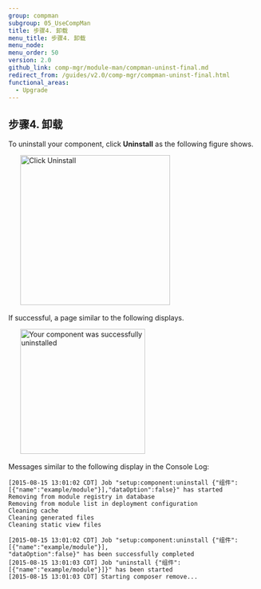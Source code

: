 ```yaml
---
group: compman
subgroup: 05_UseCompMan
title: 步骤4. 卸载
menu_title: 步骤4. 卸载
menu_node:
menu_order: 50
version: 2.0
github_link: comp-mgr/module-man/compman-uninst-final.md
redirect_from: /guides/v2.0/comp-mgr/compman-uninst-final.html
functional_areas:
  - Upgrade
---
```


## 步骤4. 卸载
To uninstall your component, click **Uninstall** as the following figure shows.

&nbsp;&nbsp;&nbsp;&nbsp;&nbsp;&nbsp;<img src="{{ site.baseurl }}/common/images/cman_uninst2.png" width="300px" alt="Click Uninstall">

If successful, a page similar to the following displays.

&nbsp;&nbsp;&nbsp;&nbsp;&nbsp;&nbsp;<img src="{{ site.baseurl }}/common/images/cman_uninst-success.png" width="250px" alt="Your component was successfully uninstalled">

Messages similar to the following display in the Console Log:

	[2015-08-15 13:01:02 CDT] Job "setup:component:uninstall {"组件":[{"name":"example/module"}],"dataOption":false}" has started
	Removing from module registry in database
	Removing from module list in deployment configuration
	Cleaning cache
	Cleaning generated files
	Cleaning static view files

	[2015-08-15 13:01:02 CDT] Job "setup:component:uninstall {"组件":[{"name":"example/module"}],
	"dataOption":false}" has been successfully completed
	[2015-08-15 13:01:03 CDT] Job "uninstall {"组件":[{"name":"example/module"}]}" has been started
	[2015-08-15 13:01:03 CDT] Starting composer remove...

